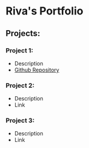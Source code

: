 # Riva's Portfolio

## Projects:
### Project 1:
- Description
- [Github Repository](https://github.com/cse330-fall-2024/module5-group-module5-508687-497967.git)
  
### Project 2:
- Description
- Link

### Project 3:
- Description
- Link
